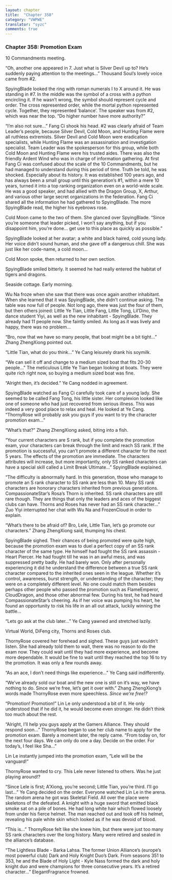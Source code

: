 ```yaml
---
layout: chapter
title:  "Chapter 358"
category: "VWPWE"
translator: "syzc"
comments: true
---
```


### Chapter 358: Promotion Exam

10 Commandments meeting.

“Oh, another one appeared in 7. Just what is Silver Devil up to? He’s suddenly paying attention to the meetings...” Thousand Soul’s lovely voice came from #2.

SpyingBlade looked the ring with roman numerals I to X around it. He was standing in #7. In the middle was the symbol of a cross with a python encircling it. If he wasn’t wrong, the symbol should represent cycle and order. The cross represented order, while the mortal python represented cycle. Together, they represented ‘balance’. The speaker was from #2, which was near the top. “Do higher number have more authority?”

“I’m also not sure...” Fang Ci shook his head. #2 was clearly afraid of Team Leader’s people, because Silver Devil, Cold Moon, and Hunting Flame were all ruthless extremists. Silver Devil and Cold Moon were eradication specialists, while Hunting Flame was an assassination and investigation specialist. Team Leader was the spokesperson for this group, while both Cold Moon and Hunting Flame were his trusted aides. There was also the friendly Ardent Wind who was in charge of information gathering. At first Fang Ci was confused about the scale of the 10 Commandments, but he had managed to understand during this period of time. Truth be told, he was shocked. Especially about its history. It was established 100 years ago, and has always been a small group until this generation’s #1, within a mere 10 years, turned it into a top ranking organization even on a world-wide scale. He was a good speaker, and had allied with the Dragon Group, X, Arthur, and various other large secret organizations in the federation. Fang Ci shared all the information he had gathered to SpyingBlade. The more SpyingBlade read, the higher his eyebrows rose.

Cold Moon came to the two of them. She glanced over SpyingBlade. “Since you’re someone that leader picked, I won’t say anything, but if you disappoint him, you’re done… get use to this place as quickly as possible.”

SpyingBlade looked at her avatar; a white and black haired, cold young lady. Her voice didn’t sound human, and she gave off a dangerous chill. She was just like her code-name, a cold moon...

Cold Moon spoke, then returned to her own section.

SpyingBlade smiled bitterly. It seemed he had really entered the habitat of tigers and dragons.

Seaside cottage. Early morning.

Wu Na froze when she saw that there was once again another inhabitant. When she learned that it was SpyingBlade, she didn’t continue asking. The table was now full of people. Not long ago, there was just the four of them, but then others joined: Little Ye Tian, Little Fang, Little Tong, Lil’Dino, the dance student Yiyi, as well as the new inhabitant - SpyingBlade. They already had 11 people now. She faintly smiled. As long as it was lively and happy, there was no problem...

“Bro, now that we have so many people, that boat might be a bit tight...” Zhang ZhengXiong pointed out.

“Little Tian, what do you think...” Ye Cang leisurely drank his soymilk.

“We can sell it off and change to a medium sized boat that fits 20-30 people...” The meticulous Little Ye Tian began looking at boats. They were quite rich right now, so buying a medium sized boat was fine.

“Alright then, it’s decided.” Ye Cang nodded in agreement.

SpyingBlade watched as Fang Ci carefully took care of a young lady. She seemed to be called Fang Tong, his little sister. Her complexion looked like one of someone who had just recovered from serious illness. This was indeed a very good place to relax and heal. He looked at Ye Cang. “ThornyRose will probably ask you guys if you want to try the character promotion exam...”

“What’s that?” Zhang ZhengXiong asked, biting into a fish.

“Your current characters are S rank, but if you complete the promotion exam, your characters can break through the limit and reach SS rank. If the promotion is successful, you can’t promote a different character for the next 5 years. The effects of the promotion are immediate. The characters attributes will increase, but more importantly, only SS ranked characters can have a special skill called a Limit Break Ultimate...” SpyingBlade explained.

“The difficulty is abnormally hard. In this generation, those who manage to promote an S rank character to SS rank are less than 10. Many SS rank characters are honorary characters inherited from previous generations. CompassionateStar’s Rosa’s Thorn is inherited. SS rank characters are still rare though. They are things that only the leaders and aces of the biggest clubs can have. Thorns and Roses has never had an SS rank character...” Zuo Yiyi interrupted her chat with Wu Na and FrozenCloud in order to explain.

“What’s there to be afraid of? Bro, Lele, Little Tian, let’s go promote our characters.” Zhang ZhengXiong said, thumping his chest.

SpyingBlade sighed. Their chances of being promoted were quite high, because the promotion exam was to duel a perfect copy of an SS rank character of the same type. He himself had fought the SS rank assassin - Heart Piercer. He had fought till he was in an awful mess, and was suppressed pretty badly. He had barely won. Only after personally experiencing it did he understand the difference between a true SS rank character compared to the inherited ones seen in the league. Whether it’s control, awareness, burst strength, or understanding of the character; they were on a completely different level. No one could match them besides perhaps other people who passed the promotion such as FlameEmperor, CloudDragon, and those other abnormal few. During his test, he had heard CompassionateStar’s cheering. As if her voice was pumping his heart, he found an opportunity to risk his life in an all out attack, luckily winning the battle...

“Lets go ask at the club later...” Ye Cang yawned and stretched lazily.

Virtual World, DiFeng city, Thorns and Roses club.

ThornyRose covered her forehead and sighed. These guys just wouldn’t listen. She had already told them to wait, there was no reason to do the exam now. They could wait until they had more experience, and become more dependable. It would be fine to wait until they reached the top 16 to try the promotion. It was only a few rounds away.

“As an ace, I don’t need things like experience...” Ye Cang said indifferently.

“We’ve already sold our boat and the new one is still on it’s way, we have nothing to do. Since we’re free, let’s get it over with.” Zhang ZhengXiong’s words made ThornyRose even more speechless. *Since we’re free!?*

“Promotion! Promotion!” Lin Le only understood a bit of it. He only understood that if he did it, he would become even stronger. He didn’t think too much about the rest.

“Alright, I’ll help you guys apply at the Gamers Alliance. They should respond soon...” ThornyRose began to use her club name to apply for the promotion exam. Barely a moment later, the reply came. “From today on, for the next four days. We can only do one a day. Decide on the order. For today’s, I feel like Sha...”

Lin Le instantly jumped into the promotion exam, “Lele will be the vanguard!”

ThornyRose wanted to cry. This Lele never listened to others. Was he just playing around!?

“Since Lele is first; A’Xiong, you’re second; Little Tian, you’re third. I’ll go last...” Ye Cang decided on the order. Everyone watched Lin Le in the arena. The random arena he got was Skeletal Field. All over the place were skeletons of the defeated. A knight with a huge sword that emitted black smoke sat on a pile of bones. He had long white hair which flowed loosely from under his fierce helmet. The man reached out and took off his helmet, revealing his pale white skin which looked as if he was devoid of blood.

“This is...” ThornyRose felt like she knew him, but there were just too many SS rank characters over the long history. Many were retired and sealed in the alliance’s database.

“The Lightless Blade - Barka Lahsa. The former Union Alliance’s (europe’s most powerful club) Dark and Holy Knight Duo’s Dark. From seasons 351 to 353, he and the Blade of Holy Light - Kyle Nass formed the dark and holy knight duo and were champions for three consecutive years. It’s a retired character...” ElegantFragrance frowned.
